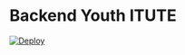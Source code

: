 # Backend Youth ITUTE

[![Deploy](https://www.herokucdn.com/deploy/button.svg)](https://heroku.com/deploy?template=https://github.com/ITUTE/youth)